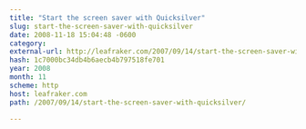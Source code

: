 ```yaml
---
title: "Start the screen saver with Quicksilver"
slug: start-the-screen-saver-with-quicksilver
date: 2008-11-18 15:04:48 -0600
category: 
external-url: http://leafraker.com/2007/09/14/start-the-screen-saver-with-quicksilver/
hash: 1c7000bc34db4b6aecb4b797518fe701
year: 2008
month: 11
scheme: http
host: leafraker.com
path: /2007/09/14/start-the-screen-saver-with-quicksilver/

---
```



